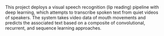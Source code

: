 This project deploys a visual speech recognition (lip reading) pipeline with deep learning, which attempts to transcribe spoken text from quiet videos of speakers. The system takes video data of mouth movements and predicts the associated text based on a composite of convolutional, recurrent, and sequence learning approaches.
